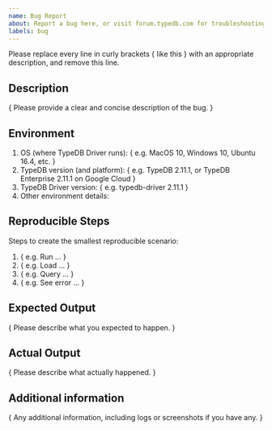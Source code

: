 ```yaml
---
name: Bug Report
about: Report a bug here, or visit forum.typedb.com for troubleshooting discussions
labels: bug
---
```


Please replace every line in curly brackets { like this } with an appropriate description, and remove this line.

## Description

{ Please provide a clear and concise description of the bug. }

## Environment

1. OS (where TypeDB Driver runs): { e.g. MacOS 10, Windows 10, Ubuntu 16.4, etc. }
2. TypeDB version (and platform): { e.g. TypeDB 2.11.1, or TypeDB Enterprise 2.11.1 on Google Cloud }
3. TypeDB Driver version: { e.g. typedb-driver 2.11.1 }
4. Other environment details:

## Reproducible Steps

Steps to create the smallest reproducible scenario:
1. { e.g. Run ... }
2. { e.g. Load ... }
3. { e.g. Query ... }
4. { e.g. See error ... }

## Expected Output

{ Please describe what you expected to happen. }

## Actual Output

{ Please describe what actually happened. }
 
## Additional information

{ Any additional information, including logs or screenshots if you have any. }
